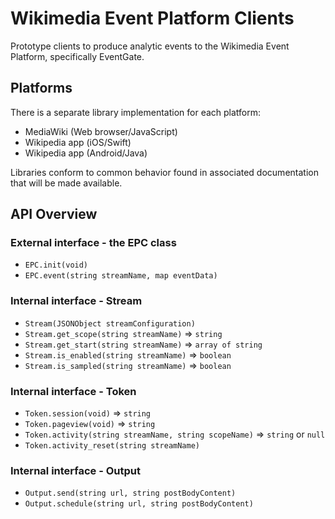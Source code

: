 # Wikimedia Event Platform Clients

Prototype clients to produce analytic events to the Wikimedia Event Platform,
specifically EventGate. 

## Platforms

There is a separate library implementation for each platform:

- MediaWiki (Web browser/JavaScript)
- Wikipedia app (iOS/Swift)
- Wikipedia app (Android/Java)

Libraries conform to common behavior found in associated documentation that
will be made available.

## API Overview

### External interface - the EPC class
- `EPC.init(void)`
- `EPC.event(string streamName, map eventData)`

### Internal interface - Stream
- `Stream(JSONObject streamConfiguration)`
- `Stream.get_scope(string streamName)` => `string`
- `Stream.get_start(string streamName)` => `array of string`
- `Stream.is_enabled(string streamName)` => `boolean`
- `Stream.is_sampled(string streamName)` => `boolean`

### Internal interface - Token
- `Token.session(void)` => `string`
- `Token.pageview(void)` => `string`
- `Token.activity(string streamName, string scopeName)` => `string` or `null`
- `Token.activity_reset(string streamName)`

### Internal interface - Output
- `Output.send(string url, string postBodyContent)`
- `Output.schedule(string url, string postBodyContent)`
